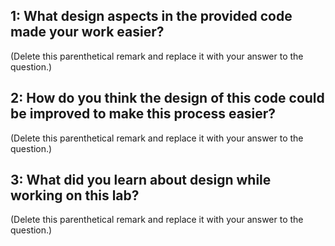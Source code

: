 1: What design aspects in the provided code made your work easier?
--------------------------------------------------------------------

(Delete this parenthetical remark and replace it with your answer to the question.)

2: How do you think the design of this code could be improved to make this process easier?
------------------------------------------------------------------------------------------

(Delete this parenthetical remark and replace it with your answer to the question.)

3: What did you learn about design while working on this lab?
------------------------------------------------------------------------------------------

(Delete this parenthetical remark and replace it with your answer to the question.)